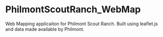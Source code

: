 # PhilmontScoutRanch_WebMap
Web Mapping applicaiton for Philmont Scout Ranch. Built using leaflet.js and data made available by Philmont.
